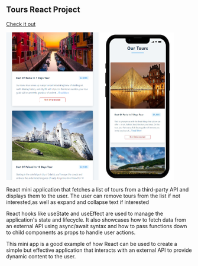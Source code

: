 ## Tours React Project

[Check it out](https://tours-app-2022.netlify.app/)

<img src='/src/img/tours_blocks.png' width=250 height=400> <img src='/src/img/tours-phone.png' width=200 height=400>

React mini application that fetches a list of tours from a third-party API and displays them to the user. The user can remove tours from the list if not interested,as well as expand and collapse text if interested

React hooks like useState and useEffect are used to manage the application's state and lifecycle. It also showcases how to fetch data from an external API using async/await syntax and how to pass functions down to child components as props to handle user actions.

This mini app is a good example of how React can be used to create a simple but effective application that interacts with an external API to provide dynamic content to the user.
